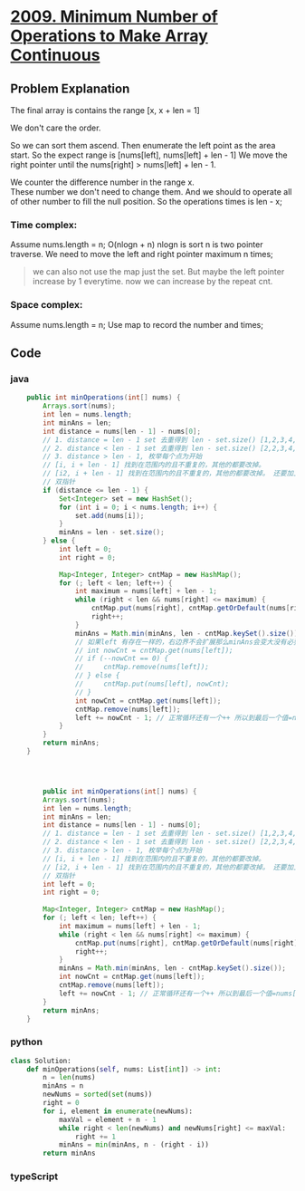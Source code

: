 # [2009. Minimum Number of Operations to Make Array Continuous](https://leetcode.cn/problems/minimum-number-of-operations-to-make-array-continuous/description/?envType=daily-question&envId=2024-04-08)



## Problem Explanation
The final array is contains the range [x, x + len = 1]

We don't care the order.

So we can sort them ascend. Then enumerate the left point as the area start. So the expect range is [nums[left], nums[left] + len - 1]
We move the right pointer until the nums[right] > nums[left] + len - 1.


We counter the difference number in the range x.    
These number we don't need to change them. And we should to operate all of other number to fill the null position. So the operations times is  len - x;


### Time complex:
Assume nums.length = n;
O(nlogn + n) 
nlogn is sort
n is two pointer traverse. We need to move the 
 left and right pointer maximum n times;

> we can also not use the map just the set. But maybe the left pointer increase by 1 everytime.
> now we can increase by the repeat cnt.

### Space complex:
Assume nums.length = n;
Use map to record the number and times;

## Code
### java
```java
    public int minOperations(int[] nums) {
        Arrays.sort(nums);
        int len = nums.length;
        int minAns = len;
        int distance = nums[len - 1] - nums[0];
        // 1. distance = len - 1 set 去重得到 len - set.size() [1,2,3,4,5,5,5,8] -> 5,6 5,7
        // 2. distance < len - 1 set 去重得到 len - set.size() [2,2,3,4,5,5,5,8] -> 2,1 5,6 5,7
        // 3. distance > len - 1, 枚举每个点为开始
        // [i, i + len - 1] 找到在范围内的且不重复的，其他的都要改掉。
        // [i2, i + len - 1] 找到在范围内的且不重复的，其他的都要改掉。 还要加上之前的[0, i2) 都要在这个范围内
        // 双指针
        if (distance <= len - 1) {
            Set<Integer> set = new HashSet();
            for (int i = 0; i < nums.length; i++) {
                set.add(nums[i]);
            }
            minAns = len - set.size();
        } else {
            int left = 0;
            int right = 0;
            
            Map<Integer, Integer> cntMap = new HashMap();
            for (; left < len; left++) {
                int maximum = nums[left] + len - 1;
                while (right < len && nums[right] <= maximum) {
                    cntMap.put(nums[right], cntMap.getOrDefault(nums[right], 0) + 1);
                    right++;
                }
                minAns = Math.min(minAns, len - cntMap.keySet().size());
                // 如果left 有存在一样的，右边界不会扩展那么minAns会变大没有必要，可以直接move left 到最后一个不等的
                // int nowCnt = cntMap.get(nums[left]);
                // if (--nowCnt == 0) {
                //     cntMap.remove(nums[left]);
                // } else {
                //     cntMap.put(nums[left], nowCnt);
                // }
                int nowCnt = cntMap.get(nums[left]);
                cntMap.remove(nums[left]);
                left += nowCnt - 1; // 正常循环还有一个++ 所以到最后一个值=nums[left] 就可以               
            }
        }
        return minAns;
    }




        public int minOperations(int[] nums) {
        Arrays.sort(nums);
        int len = nums.length;
        int minAns = len;
        int distance = nums[len - 1] - nums[0];
        // 1. distance = len - 1 set 去重得到 len - set.size() [1,2,3,4,5,5,5,8] -> 5,6 5,7
        // 2. distance < len - 1 set 去重得到 len - set.size() [2,2,3,4,5,5,5,8] -> 2,1 5,6 5,7
        // 3. distance > len - 1, 枚举每个点为开始
        // [i, i + len - 1] 找到在范围内的且不重复的，其他的都要改掉。
        // [i2, i + len - 1] 找到在范围内的且不重复的，其他的都要改掉。 还要加上之前的[0, i2) 都要在这个范围内
        // 双指针
        int left = 0;
        int right = 0;
            
        Map<Integer, Integer> cntMap = new HashMap();
        for (; left < len; left++) {
            int maximum = nums[left] + len - 1;
            while (right < len && nums[right] <= maximum) {
                cntMap.put(nums[right], cntMap.getOrDefault(nums[right], 0) + 1);
                right++;
            }
            minAns = Math.min(minAns, len - cntMap.keySet().size());
            int nowCnt = cntMap.get(nums[left]);
            cntMap.remove(nums[left]);
            left += nowCnt - 1; // 正常循环还有一个++ 所以到最后一个值=nums[left] 就可以               
        }
        return minAns;
    }
```

### python
```python
class Solution:
    def minOperations(self, nums: List[int]) -> int:
        n = len(nums)
        minAns = n
        newNums = sorted(set(nums))
        right = 0
        for i, element in enumerate(newNums):            
            maxVal = element + n - 1
            while right < len(newNums) and newNums[right] <= maxVal:
                right += 1
            minAns = min(minAns, n - (right - i))
        return minAns
```

### typeScript
```typeScript


```